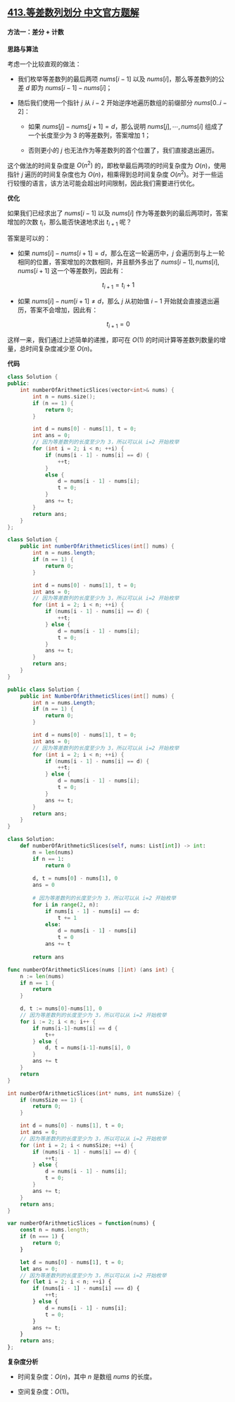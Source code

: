## [413.等差数列划分 中文官方题解](https://leetcode.cn/problems/arithmetic-slices/solutions/100000/deng-chai-shu-lie-hua-fen-by-leetcode-so-g7os)
#### 方法一：差分 + 计数

**思路与算法**

考虑一个比较直观的做法：

- 我们枚举等差数列的最后两项 $\textit{nums}[i - 1]$ 以及 $\textit{nums}[i]$，那么等差数列的公差 $d$ 即为 $\textit{nums}[i - 1] - \textit{nums}[i]$；

- 随后我们使用一个指针 $j$ 从 $i - 2$ 开始逆序地遍历数组的前缀部分 $\textit{nums}[0 .. i-2]$：

    - 如果 $\textit{nums}[j] - \textit{nums}[j + 1] = d$，那么说明 $\textit{nums}[j], \cdots, \textit{nums}[i]$ 组成了一个长度至少为 $3$ 的等差数列，答案增加 $1$；

    - 否则更小的 $j$ 也无法作为等差数列的首个位置了，我们直接退出遍历。

这个做法的时间复杂度是 $O(n^2)$ 的，即枚举最后两项的时间复杂度为 $O(n)$，使用指针 $j$ 遍历的时间复杂度也为 $O(n)$，相乘得到总时间复杂度 $O(n^2)$。对于一些运行较慢的语言，该方法可能会超出时间限制，因此我们需要进行优化。

**优化**

如果我们已经求出了 $\textit{nums}[i - 1]$ 以及 $\textit{nums}[i]$ 作为等差数列的最后两项时，答案增加的次数 $t_i$，那么能否快速地求出 $t_{i+1}$ 呢？

答案是可以的：

- 如果 $\textit{nums}[i] - \textit{nums}[i + 1] = d$，那么在这一轮遍历中，$j$ 会遍历到与上一轮相同的位置，答案增加的次数相同，并且额外多出了 $\textit{nums}[i-1], \textit{nums}[i], \textit{nums}[i+1]$ 这一个等差数列，因此有：

$$
t_{i+1} = t_i + 1
$$

- 如果 $\textit{nums}[i] - \textit{num}[i + 1] \neq d$，那么 $j$ 从初始值 $i-1$ 开始就会直接退出遍历，答案不会增加，因此有：

$$
t_{i+1} = 0
$$

这样一来，我们通过上述简单的递推，即可在 $O(1)$ 的时间计算等差数列数量的增量，总时间复杂度减少至 $O(n)$。

**代码**

```C++ [sol1-C++]
class Solution {
public:
    int numberOfArithmeticSlices(vector<int>& nums) {
        int n = nums.size();
        if (n == 1) {
            return 0;
        }

        int d = nums[0] - nums[1], t = 0;
        int ans = 0;
        // 因为等差数列的长度至少为 3，所以可以从 i=2 开始枚举
        for (int i = 2; i < n; ++i) {
            if (nums[i - 1] - nums[i] == d) {
                ++t;
            }
            else {
                d = nums[i - 1] - nums[i];
                t = 0;
            }
            ans += t;
        }
        return ans;
    }
};
```

```Java [sol1-Java]
class Solution {
    public int numberOfArithmeticSlices(int[] nums) {
        int n = nums.length;
        if (n == 1) {
            return 0;
        }

        int d = nums[0] - nums[1], t = 0;
        int ans = 0;
        // 因为等差数列的长度至少为 3，所以可以从 i=2 开始枚举
        for (int i = 2; i < n; ++i) {
            if (nums[i - 1] - nums[i] == d) {
                ++t;
            } else {
                d = nums[i - 1] - nums[i];
                t = 0;
            }
            ans += t;
        }
        return ans;
    }
}
```

```C# [sol1-C#]
public class Solution {
    public int NumberOfArithmeticSlices(int[] nums) {
        int n = nums.Length;
        if (n == 1) {
            return 0;
        }

        int d = nums[0] - nums[1], t = 0;
        int ans = 0;
        // 因为等差数列的长度至少为 3，所以可以从 i=2 开始枚举
        for (int i = 2; i < n; ++i) {
            if (nums[i - 1] - nums[i] == d) {
                ++t;
            } else {
                d = nums[i - 1] - nums[i];
                t = 0;
            }
            ans += t;
        }
        return ans;
    }
}
```

```Python [sol1-Python3]
class Solution:
    def numberOfArithmeticSlices(self, nums: List[int]) -> int:
        n = len(nums)
        if n == 1:
            return 0
        
        d, t = nums[0] - nums[1], 0
        ans = 0
        
        # 因为等差数列的长度至少为 3，所以可以从 i=2 开始枚举
        for i in range(2, n):
            if nums[i - 1] - nums[i] == d:
                t += 1
            else:
                d = nums[i - 1] - nums[i]
                t = 0
            ans += t
        
        return ans
```

```go [sol1-Golang]
func numberOfArithmeticSlices(nums []int) (ans int) {
    n := len(nums)
    if n == 1 {
        return
    }

    d, t := nums[0]-nums[1], 0
    // 因为等差数列的长度至少为 3，所以可以从 i=2 开始枚举
    for i := 2; i < n; i++ {
        if nums[i-1]-nums[i] == d {
            t++
        } else {
            d, t = nums[i-1]-nums[i], 0
        }
        ans += t
    }
    return
}
```

```C [sol1-C]
int numberOfArithmeticSlices(int* nums, int numsSize) {
    if (numsSize == 1) {
        return 0;
    }

    int d = nums[0] - nums[1], t = 0;
    int ans = 0;
    // 因为等差数列的长度至少为 3，所以可以从 i=2 开始枚举
    for (int i = 2; i < numsSize; ++i) {
        if (nums[i - 1] - nums[i] == d) {
            ++t;
        } else {
            d = nums[i - 1] - nums[i];
            t = 0;
        }
        ans += t;
    }
    return ans;
}
```

```JavaScript [sol1-JavaScript]
var numberOfArithmeticSlices = function(nums) {
    const n = nums.length;
    if (n === 1) {
        return 0;
    }

    let d = nums[0] - nums[1], t = 0;
    let ans = 0;
    // 因为等差数列的长度至少为 3，所以可以从 i=2 开始枚举
    for (let i = 2; i < n; ++i) {
        if (nums[i - 1] - nums[i] === d) {
            ++t;
        } else {
            d = nums[i - 1] - nums[i];
            t = 0;
        }
        ans += t;
    }
    return ans;
};
```

**复杂度分析**

- 时间复杂度：$O(n)$，其中 $n$ 是数组 $\textit{nums}$ 的长度。

- 空间复杂度：$O(1)$。
